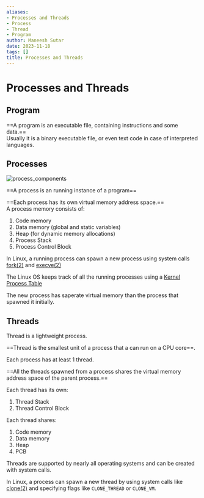 ```yaml
---
aliases:
- Processes and Threads
- Process
- Thread
- Program
author: Maneesh Sutar
date: 2023-11-18
tags: []
title: Processes and Threads
---
```


# Processes and Threads

## Program

==A program is an executable file, containing instructions and some data.==  
Usually it is a binary executable file, or even text code in case of interpreted languages.

## Processes

![process_components](Artifacts/process_components.png)

==A process is an running instance of a program==

==Each process has its own virtual memory address space.==  
A process memory consists of:

1. Code memory
1. Data memory (global and static variables)
1. Heap (for dynamic memory allocations)
1. Process Stack
1. Process Control Block

In Linux, a running process can spawn a new process using system calls [fork(2)](https://man7.org/linux/man-pages/man2/fork.2.html) and [execve(2)](https://man7.org/linux/man-pages/man2/execve.2.html)

The Linux OS keeps track of all the running processes using a [Kernel Process Table](https://exposnitc.github.io/os_design-files/process_table.html)

The new process has saperate virtual memory than the process that spawned it initially.

## Threads

Thread is a lightweight process.

==Thread is the smallest unit of a process that a can run on a CPU core==.

Each process has at least 1 thread.

==All the threads spawned from a process shares the virtual memory address space of the parent process.==

Each thread has its own:

1. Thread Stack
1. Thread Control Block

Each thread shares:

1. Code memory
1. Data memory
1. Heap
1. PCB

Threads are supported by nearly all operating systems and can be created with system calls.

In Linux, a process can spawn a new thread by using system calls like [clone(2)](https://man7.org/linux/man-pages/man2/clone.2.html) and specifying flags like `CLONE_THREAD` or `CLONE_VM`.
